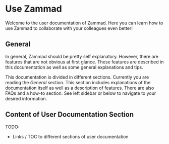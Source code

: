 # Use Zammad

Welcome to the user documentation of Zammad. Here you can learn how
to use Zammad to collaborate with your colleagues even better!

## General

In general, Zammad should be pretty self explanatory. However, there are
features that are not obvious at first glance. These features are described in
this documentation as well as some general explanations and tips.

This documentation is divided in different sections. Currently you are reading
the *General* section. This section includes explanations of the documentation
itself as well as a description of features. There are also FAQs and a how-to
section. See left sidebar or below to navigate to your desired information.

## Content of User Documentation Section

TODO:
- Links / TOC to different sections of user documentation